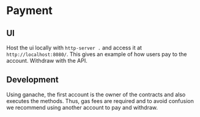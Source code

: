 # Payment

## UI

Host the ui locally with `http-server .` and access it at `http://localhost:8080/`. This gives an example of how users pay to the account.
Withdraw with the API.

## Development

Using ganache, the first account is the owner of the contracts and also executes the methods. Thus, gas fees are required and to avoid confusion we recommend using another account to pay and withdraw.
